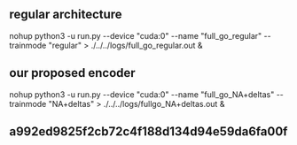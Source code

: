 
## regular architecture
nohup python3 -u run.py --device "cuda:0" --name "full_go_regular" --trainmode "regular" > ./../../logs/full_go_regular.out &

## our proposed encoder
nohup python3 -u run.py --device "cuda:0" --name "full_go_NA+deltas" --trainmode "NA+deltas" > ./../../logs/fullgo_NA+deltas.out &


## a992ed9825f2cb72c4f188d134d94e59da6fa00f